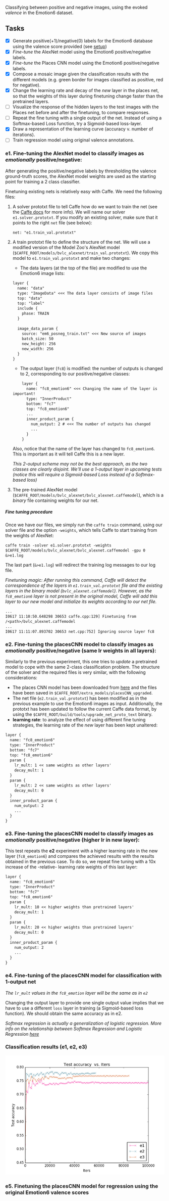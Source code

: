 

Classifying between positive and negative images, using the evoked *valence* in the Emotion6 dataset.  

## Tasks

- [x] Generate positive(+1)/negative(0) labels for the Emotion6 database using the valence score provided (see [setup]())
- [x] _Fine-tune_ the AlexNet model using the Emotion6 positive/negative labels.
- [x] _Fine-tune_ the Places CNN model using the Emotion6 positive/negative labels.
- [x] Compose a mosaic image given the classification results with the different models (e.g. green border for images classified as positive, red for negative).
- [x] Change the learning rate and decay of the _new_ layer in the places net, so that the weights of this layer during finetuning change faster than the pretrained layers.
- [ ] Visualize the response of the hidden layers to the test images with the Places net before and after the finetuning, to compare responses.
- [ ] Repeat the fine tuning with a single output of the net. Instead of using a Softmax-based Loss function, try a Sigmoid-based loss-layer.
- [x] Draw a representation of the learning curve (accuracy v. number of iterations).
- [ ] Train regression model using original valence annotations.
 
### e1. Fine-tuning the AlexNet model to classify images as _emotionally_ positive/negative:

After generating the positive/negative labels by thresholding the valence ground-truth scores, the AlexNet model weights are used as the starting point for training a 2 class classifier.

Finetuning existing nets is relatively easy with Caffe. We need the following files:

1. A solver prototxt file to tell Caffe how do we want to train the net (see the [Caffe docs](https://github.com/BVLC/caffe/wiki/Solver-Prototxt) for more info). We will name our solver `e1.solver.prototxt`. If you modify an existing solver, make sure that it points to the right `net` file (see below):
    ```
    net: "e1.train_val.prototxt"
    ```
2. A train prototxt file to define the structure of the net. We will use a modified version of the Model Zoo's AlexNet model (`$CAFFE_ROOT/models/bvlc_alexnet/train_val.prototxt`). We copy this model to `e1.train_val.prototxt` and make two changes:
    - The data layers (at the top of the file) are modified to use the Emotion6 image lists:
 
    ```
    layer {
      name: "data"
      type: "ImageData" <<< The data layer consists of image files
      top: "data"
      top: "label"
      include {
        phase: TRAIN
      }
      
      image_data_param {
        source: "em6_posneg_train.txt" <<< New source of images 
        batch_size: 50
        new_height: 256
        new_width: 256
      }
    }
    ```
    
    - The output layer (`fc8`) is modified: the number of outputs is changed to 2, corresponding to our positive/negative classes:
  
    ```
        layer {
          name: "fc8_emotion6" <<< Changing the name of the layer is important!
          type: "InnerProduct"
          bottom: "fc7"
          top: "fc8_emotion6"
          ...
          inner_product_param {
            num_output: 2 # <<< The number of outputs has changed
            ...
          }
        }
    ```

    Also, notice that the name of the layer has changed to `fc8_emotion6`. This is important as it will tell Caffe this is a new layer. 

    _This 2-output scheme may not be the best approach, as the two classes are clearly disjoint. We'll use a 1-output layer in upcoming tests (notice this will require a Sigmoid-based Loss instead of a Softmax-based loss)_ 
3. The pre-trained AlexNet model (`$CAFFE_ROOT/models/bvlc_alexnet/bvlc_alexnet.caffemodel`), which is a *binary* file containing weights for our net.

##### Fine tuning procedure

Once we have our files, we simply run the `caffe train` command, using our solver file and the option `-weights`, which tells Caffe to start training from the weights of AlexNet: 

    caffe train -solver e1.solver.prototxt -weights $CAFFE_ROOT/models/bvlc_alexnet/bvlc_alexnet.caffemodel -gpu 0 &>e1.log
    
The last part (`&>e1.log`) will redirect the training log messages to our log file.
 
_Finetuning magic: After running this command, Caffe will detect the correspondence of the layers in `e1.train_val.prototxt` file and the existing layers in the binary model (`bvlc_alexnet.caffemodel`). However, as the `fc8_emotion6` layer is not present in the original model, Caffe will add this layer to our new model and initialize its weights according to our net file._

    ...
    I0617 11:10:50.648298 30653 caffe.cpp:129] Finetuning from /<path>/bvlc_alexnet.caffemodel
    ... 
    I0617 11:11:07.893702 30653 net.cpp:752] Ignoring source layer fc8


### e2. Fine-tuning the placesCNN model to classify images as _emotionally_ positive/negative (same lr weights in all layers):

Similarly to the previous experiment, this one tries to _update_ a pretrained model to cope with the same 2-class classification problem. The structure of the solver and the required files is very similar, with the following considerations: 

- The places CNN model has been downloaded from [here](http://places.csail.mit.edu/model/placesCNN_upgraded.tar.gz) and the files have been saved in `$CAFFE_ROOT/extra_models/placesCNN_upgraded`.
- The net file (`e2.train_val.prototxt`) has been modified as in the previous example to use the Emotion6 images as input. Additionally, the prototxt has been updated to follow the current Caffe data format, by using the `$CAFFE_ROOT/build/tools/upgrade_net_proto_text` binary.
- **learning rate**: to analyze the effect of using different fine tuning strategies, the learning rate of the _new_ layer has been kept unaltered: 

```
layer {
  name: "fc8_emotion6"
  type: "InnerProduct"
  bottom: "fc7"
  top: "fc8_emotion6"
  param {
    lr_mult: 1 << same weights as other layers'
    decay_mult: 1
  }
  param {
    lr_mult: 2 << same weights as other layers'
    decay_mult: 0
  }
  inner_product_param {
    num_output: 2
    ...
  }
}

```


### e3. Fine-tuning the placesCNN model to classify images as _emotionally_ positive/negative (higher lr in new layer):

This test repeats the **e2** experiment with a higher learning rate in the new layer (`fc8_emotion6`) and compares the achieved results with the results obtained in the previous case. To do so, we repeat fine tuning with a 10x increase of the -relative- learning rate weights of this last layer: 

```
layer {
  name: "fc8_emotion6"
  type: "InnerProduct"
  bottom: "fc7"
  top: "fc8_emotion6"
  param {
    lr_mult: 10 << higher weights than pretrained layers'
    decay_mult: 1
  }
  param {
    lr_mult: 20 << higher weights than pretrained layers'
    decay_mult: 0
  }
  inner_product_param {
    num_output: 2
    ...
  }
}

```

### e4. Fine-tuning of the placesCNN model for classification with 1-output net

_The `lr_mult` values in the `fc8_emotion` layer will be the same as in `e2`_
 
Changing the output layer to provide one single output value implies that we have to use a different `loss` layer in training (a Sigmoid-based loss function). We should obtain the same accuracy as in e2.
 
_Softmax regression is actually a generalization of logistic regression. More info on the relationship between Softmax Regression and Logistic Regression [here](http://ufldl.stanford.edu/tutorial/supervised/SoftmaxRegression/)_



### Classification results (e1, e2, e3)

![Accuracy](e1_e2_e3.png)


### e5. Finetuning the placesCNN model for regression using the original Emotion6 valence scores
